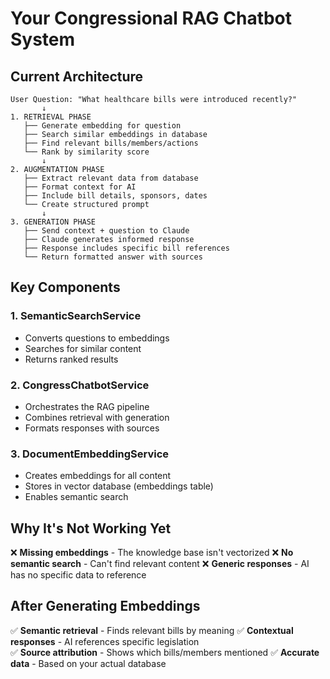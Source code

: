 # Your Congressional RAG Chatbot System

## Current Architecture

```
User Question: "What healthcare bills were introduced recently?"
       ↓
1. RETRIEVAL PHASE
   ├── Generate embedding for question
   ├── Search similar embeddings in database
   ├── Find relevant bills/members/actions
   └── Rank by similarity score
       ↓
2. AUGMENTATION PHASE
   ├── Extract relevant data from database
   ├── Format context for AI
   ├── Include bill details, sponsors, dates
   └── Create structured prompt
       ↓
3. GENERATION PHASE
   ├── Send context + question to Claude
   ├── Claude generates informed response
   ├── Response includes specific bill references
   └── Return formatted answer with sources
```

## Key Components

### 1. SemanticSearchService
- Converts questions to embeddings
- Searches for similar content
- Returns ranked results

### 2. CongressChatbotService
- Orchestrates the RAG pipeline
- Combines retrieval with generation
- Formats responses with sources

### 3. DocumentEmbeddingService
- Creates embeddings for all content
- Stores in vector database (embeddings table)
- Enables semantic search

## Why It's Not Working Yet

❌ **Missing embeddings** - The knowledge base isn't vectorized
❌ **No semantic search** - Can't find relevant content
❌ **Generic responses** - AI has no specific data to reference

## After Generating Embeddings

✅ **Semantic retrieval** - Finds relevant bills by meaning
✅ **Contextual responses** - AI references specific legislation  
✅ **Source attribution** - Shows which bills/members mentioned
✅ **Accurate data** - Based on your actual database